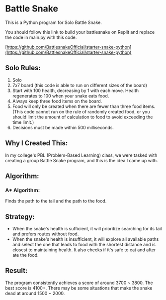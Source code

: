 # Battle Snake

This is a Python program for Solo Battle Snake.

You should follow this link to build your battlesnake on Replit and replace the code in main.py with this code.

[https://github.com/BattlesnakeOfficial/starter-snake-python](https://github.com/BattlesnakeOfficial/starter-snake-python)

## Solo Rules:

1. Solo
2. 7x7 board (this code is able to run on different sizes of the board)
3. Start with 100 health, decreasing by 1 with each move. Health regenerates to 100 when your snake eats food.
4. Always keep three food items on the board.
5. Food will only be created when there are fewer than three food items. (This code cannot run on the rule of randomly created food, or you should limit the amount of calculation to food to avoid exceeding the time limit.)
6. Decisions must be made within 500 milliseconds.

## Why I Created This:

In my college's PBL (Problem-Based Learning) class, we were tasked with creating a group Battle Snake program, and this is the idea I came up with.

## Algorithm:

### A\* Algorithm:

Finds the path to the tail and the path to the food.

## Strategy:

- When the snake's health is sufficient, it will prioritize searching for its tail and prefers routes without food.
- When the snake's health is insufficient, it will explore all available paths and select the one that leads to food with the shortest distance and is closest to maintaining health. It also checks if it's safe to eat and after ate the food.

## Result:

The program consistently achieves a score of around 3700 ~ 3800. The best score is 4100+. There may be some situations that make the snake dead at around 1500 ~ 2000.
